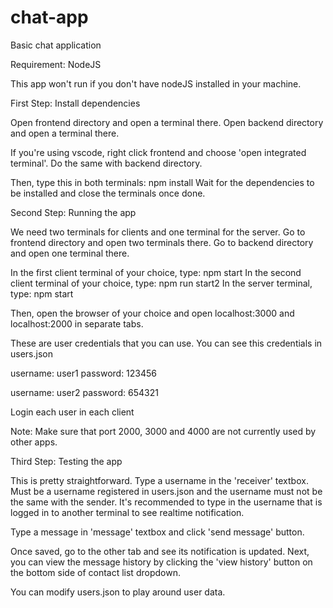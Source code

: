 # chat-app
Basic chat application

Requirement: NodeJS

This app won't run if you don't have nodeJS installed in your machine.

First Step: Install dependencies

Open frontend directory and open a terminal there.
Open backend directory and open a terminal there.

If you're using vscode, right click frontend and choose 'open integrated terminal'.
Do the same with backend directory.

Then, type this in both terminals: npm install
Wait for the dependencies to be installed and close the terminals once done.

Second Step: Running the app

We need two terminals for clients and one terminal for the server.
Go to frontend directory and open two terminals there.
Go to backend directory and open one terminal there.

In the first client terminal of your choice, type: npm start
In the second client terminal of your choice, type: npm run start2
In the server terminal, type: npm start

Then, open the browser of your choice and open localhost:3000 and localhost:2000
in separate tabs.

These are user credentials that you can use. You can see this credentials in users.json

username: user1
password: 123456

username: user2
password: 654321

Login each user in each client

Note: Make sure that port 2000, 3000 and 4000 are not currently used by other apps.

Third Step: Testing the app

This is pretty straightforward. Type a username in the 'receiver' textbox.
Must be a username registered in users.json and the username must not be the same with the sender.
It's recommended to type in the username that is logged in to another terminal to see realtime notification.

Type a message in 'message' textbox and click 'send message' button.

Once saved, go to the other tab and see its notification is updated.
Next, you can view the message history by clicking the 'view history' button on the bottom
side of contact list dropdown.

You can modify users.json to play around user data.
